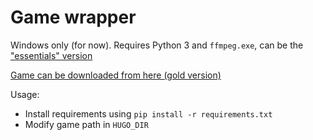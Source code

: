 # Game wrapper

Windows only (for now). Requires Python 3 and `ffmpeg.exe`, can be the ["essentials" version](https://www.gyan.dev/ffmpeg/builds/)

[Game can be downloaded from here (gold version)](https://sites.google.com/view/ajugarconhugopc/juegos?authuser=0)

Usage:
- Install requirements using `pip install -r requirements.txt`
- Modify game path in `HUGO_DIR`